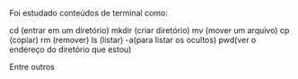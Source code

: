 Foi estudado conteúdos de terminal como:

cd (entrar em um diretório)
mkdir (criar diretório)
mv (mover um arquivo)
cp (copiar)
rm (remover)
ls (listar) -a(para listar os ocultos)
pwd(ver o endereço do diretório que estou)

Entre outros

